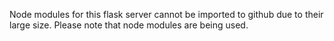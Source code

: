 Node modules for this flask server cannot be imported to github due to their large size. Please note that node modules are being used.
